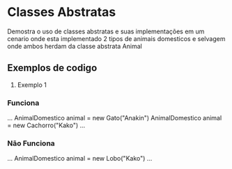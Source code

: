 # Classes Abstratas 
Demostra o uso de classes abstratas e suas implementações em um cenario onde esta implementado 2 tipos de animais domesticos e selvagem onde ambos herdam da classe abstrata Animal
## Exemplos de codigo
1. Exemplo 1

### Funciona
...
AnimalDomestico animal = new Gato("Anakin")
AnimalDomestico animal = new Cachorro("Kako")
...
### Não Funciona
...
AnimalDomestico animal = new Lobo("Kako")
...
